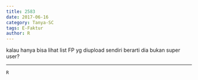```yaml
---
title: 2583
date: 2017-06-16
category: Tanya-SC
tags: E-Faktur
author: R
---
```


kalau hanya bisa lihat list FP yg diupload sendiri berarti dia bukan super user?

---



`R`
